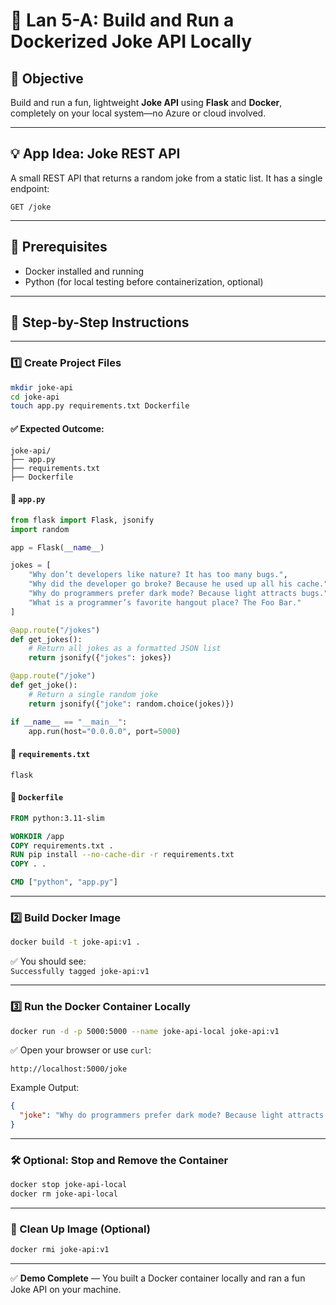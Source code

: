 
# 🐋 Lan 5-A: Build and Run a Dockerized Joke API Locally

## 🎯 Objective

Build and run a fun, lightweight **Joke API** using **Flask** and **Docker**, completely on your local system—no Azure or cloud involved.

---

## 💡 App Idea: **Joke REST API**

A small REST API that returns a random joke from a static list. It has a single endpoint:

```
GET /joke
```

---

## 🧭 Prerequisites

- Docker installed and running
- Python (for local testing before containerization, optional)

---

## 👣 Step-by-Step Instructions

---

### 1️⃣ Create Project Files

```bash
mkdir joke-api
cd joke-api
touch app.py requirements.txt Dockerfile
```
#### ✅ Expected Outcome:

```
joke-api/
├── app.py
├── requirements.txt
├── Dockerfile
```

#### 🔹 `app.py`

```python
from flask import Flask, jsonify
import random

app = Flask(__name__)

jokes = [
    "Why don’t developers like nature? It has too many bugs.",
    "Why did the developer go broke? Because he used up all his cache.",
    "Why do programmers prefer dark mode? Because light attracts bugs.",
    "What is a programmer’s favorite hangout place? The Foo Bar."
]

@app.route("/jokes")
def get_jokes():
    # Return all jokes as a formatted JSON list
    return jsonify({"jokes": jokes})

@app.route("/joke")
def get_joke():
    # Return a single random joke
    return jsonify({"joke": random.choice(jokes)})

if __name__ == "__main__":
    app.run(host="0.0.0.0", port=5000)
```

#### 🔹 `requirements.txt`

```
flask
```

#### 🔹 `Dockerfile`

```Dockerfile
FROM python:3.11-slim

WORKDIR /app
COPY requirements.txt .
RUN pip install --no-cache-dir -r requirements.txt
COPY . .

CMD ["python", "app.py"]
```

---

### 2️⃣ Build Docker Image

```bash
docker build -t joke-api:v1 .
```

✅ You should see:  
`Successfully tagged joke-api:v1`

---

### 3️⃣ Run the Docker Container Locally

```bash
docker run -d -p 5000:5000 --name joke-api-local joke-api:v1
```

✅ Open your browser or use `curl`:

```
http://localhost:5000/joke
```

Example Output:

```json
{
  "joke": "Why do programmers prefer dark mode? Because light attracts bugs."
}
```

---

### 🛠️ Optional: Stop and Remove the Container

```bash
docker stop joke-api-local
docker rm joke-api-local
```

---

### 🧼 Clean Up Image (Optional)

```bash
docker rmi joke-api:v1
```

---

✅ **Demo Complete** — You built a Docker container locally and ran a fun Joke API on your machine.
